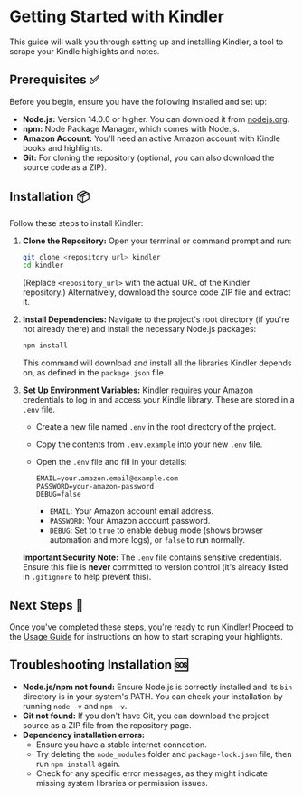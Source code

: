 # Getting Started with Kindler

This guide will walk you through setting up and installing Kindler, a tool to scrape your Kindle highlights and notes.

## Prerequisites ✅

Before you begin, ensure you have the following installed and set up:

- **Node.js:** Version 14.0.0 or higher. You can download it from [nodejs.org](https://nodejs.org/).
- **npm:** Node Package Manager, which comes with Node.js.
- **Amazon Account:** You'll need an active Amazon account with Kindle books and highlights.
- **Git:** For cloning the repository (optional, you can also download the source code as a ZIP).

## Installation 📦

Follow these steps to install Kindler:

1. **Clone the Repository:**
   Open your terminal or command prompt and run:

   ```bash
   git clone <repository_url> kindler
   cd kindler
   ```

   (Replace `<repository_url>` with the actual URL of the Kindler repository.)
   Alternatively, download the source code ZIP file and extract it.

2. **Install Dependencies:**
   Navigate to the project's root directory (if you're not already there) and install the necessary Node.js packages:

   ```bash
   npm install
   ```

   This command will download and install all the libraries Kindler depends on, as defined in the `package.json` file.

3. **Set Up Environment Variables:**
   Kindler requires your Amazon credentials to log in and access your Kindle library. These are stored in a `.env` file.

   - Create a new file named `.env` in the root directory of the project.
   - Copy the contents from `.env.example` into your new `.env` file.
   - Open the `.env` file and fill in your details:

     ```properties
     EMAIL=your.amazon.email@example.com
     PASSWORD=your-amazon-password
     DEBUG=false
     ```

     - `EMAIL`: Your Amazon account email address.
     - `PASSWORD`: Your Amazon account password.
     - `DEBUG`: Set to `true` to enable debug mode (shows browser automation and more logs), or `false` to run normally.

   **Important Security Note:** The `.env` file contains sensitive credentials. Ensure this file is **never** committed to version control (it's already listed in `.gitignore` to help prevent this).

## Next Steps 👣

Once you've completed these steps, you're ready to run Kindler! Proceed to the [Usage Guide](./02-usage-guide.md) for instructions on how to start scraping your highlights.

## Troubleshooting Installation 🆘

- **Node.js/npm not found:** Ensure Node.js is correctly installed and its `bin` directory is in your system's PATH. You can check your installation by running `node -v` and `npm -v`.
- **Git not found:** If you don't have Git, you can download the project source as a ZIP file from the repository page.
- **Dependency installation errors:**
  - Ensure you have a stable internet connection.
  - Try deleting the `node_modules` folder and `package-lock.json` file, then run `npm install` again.
  - Check for any specific error messages, as they might indicate missing system libraries or permission issues.
